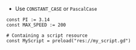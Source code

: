 - Use `CONSTANT_CASE` or `PascalCase`
```gdscript
const PI := 3.14
const MAX_SPEED := 200
```

```gdscript
# Containing a script resource
const MyScript = preload("res://my_script.gd")
```

